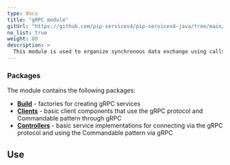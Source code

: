 ```yaml
---
type: docs
title: "gRPC module"
gitUrl: "https://github.com/pip-services4/pip-services4-java/tree/main/pip-services4-grpc-java"
no_list: true
weight: 80
description: > 
  This module is used to organize synchronous data exchange using calls through the gRPC protocol. It has implementations of both, the server and client parts.
---
```



### Packages

The module contains the following packages:

- [**Build**](build) - factories for creating gRPC services
- [**Clients**](clients) - basic client components that use the gRPC protocol and Commandable pattern through gRPC
- [**Controllers**](controllers) - basic service implementations for connecting via the gRPC protocol and using the Commandable pattern via gRPC



## Use


